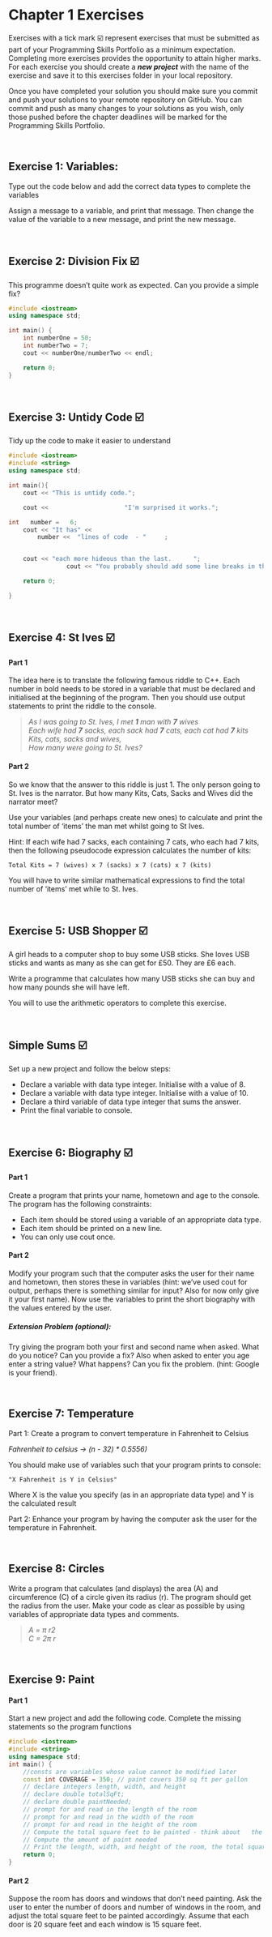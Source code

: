 # Chapter 1 Exercises

Exercises with a tick mark :ballot_box_with_check: represent exercises that must be submitted as part of your Programming Skills Portfolio as a minimum expectation. Completing more exercises provides the opportunity to attain higher marks. For each exercise you should create a _**new project**_ with the name of the exercise and save it to this exercises folder in your local repository.

Once you have completed your solution you should make sure you commit and push your solutions to your remote repository on GitHub. You can commit and push as many changes to your solutions as you wish, only those pushed before the chapter deadlines will be marked for the Programming Skills Portfolio.  


&nbsp;

## Exercise 1: Variables:

Type out the code below and add the correct data types to complete the variables

Assign a message to a variable, and print that message.
Then change the value of the variable to a new message, and print the new
message.

&nbsp;
&nbsp;
&nbsp;
## Exercise 2: Division Fix :ballot_box_with_check:

This programme doesn’t quite work as expected. Can you provide a simple fix?

```C++
#include <iostream>
using namespace std;

int main() {
    int numberOne = 50;
    int numberTwo = 7;
    cout << numberOne/numberTwo << endl;

    return 0;
}
```
&nbsp;
&nbsp;
&nbsp;
## Exercise 3: Untidy Code :ballot_box_with_check:

Tidy up the code to make it easier to understand

```C++
#include <iostream>
#include <string>
using namespace std;

int main(){
    cout << "This is untidy code.";

    cout <<                     "I'm surprised it works.";

int   number =   6;
    cout << "It has" <<
        number <<  "lines of code  - "     ;


    cout << "each more hideous than the last.      ";
                cout << "You probably should add some line breaks in the text too" << endl;

    return 0;

}
```
&nbsp;
&nbsp;
&nbsp;
## Exercise 4: St Ives :ballot_box_with_check:

#### Part 1

The idea here is to translate the following famous riddle to C++. Each number in bold needs to be stored in a variable that must be declared and initialised at the beginning of the program. Then you should use output statements to print the riddle to the console.


>*As I was going to St. Ives, I met __1__ man with __7__ wives  
>Each wife had __7__ sacks, each sack had __7__ cats, each cat had __7__ kits  
>Kits, cats, sacks and wives,  
>How many were going to St. Ives?*


#### Part 2

So we know that the answer to this riddle is just 1. The only person going to St. Ives is the narrator. But how many Kits, Cats, Sacks and Wives did the narrator meet?

Use your variables (and perhaps create new ones) to calculate and print the total number of ‘items’ the man met whilst going to St Ives.

Hint: If each wife had 7 sacks, each containing 7 cats, who each had 7 kits, then the following pseudocode expression calculates the number of kits:

```
Total Kits = 7 (wives) x 7 (sacks) x 7 (cats) x 7 (kits)
```

You will have to write similar mathematical expressions to find the total number of ‘items’ met while to St. Ives.

&nbsp;
&nbsp;
&nbsp;

## Exercise 5: USB Shopper :ballot_box_with_check:

A girl heads to a computer shop to buy some USB sticks. She loves USB sticks and wants as many as she can get for £50. They are £6 each.

Write a programme that calculates how many USB sticks she can buy and how many pounds she will have left.

You will to use the arithmetic operators to complete this exercise.

&nbsp;
&nbsp;
&nbsp;

## Simple Sums :ballot_box_with_check:

Set up a new project and follow the below steps:

* Declare a variable with data type integer. Initialise with a value of 8.
* Declare a variable with data type integer. Initialise with a value of 10.
* Declare a third variable of data type integer that sums the answer.
* Print the final variable to console.

&nbsp;
&nbsp;
&nbsp;
## Exercise 6: Biography :ballot_box_with_check:

#### Part 1
Create a program that prints your name, hometown and age to the console. The program has the following constraints:

* Each item should be stored using a variable of an appropriate data type.
* Each item should be printed on a new line.
* You can only use cout once.


#### Part 2
Modify your program such that the computer asks the user for their name and hometown, then stores these in variables (hint: we’ve used cout for output, perhaps there is something similar for input? Also for now only give it your first name). Now use the variables to print the short biography with the values entered by the user.


##### Extension Problem (optional):

Try giving the program both your first and second name when asked. What do you notice? Can you provide a fix? Also when asked to enter you age enter a string value? What happens? Can you fix the problem. (hint: Google is your friend).

&nbsp;
&nbsp;
&nbsp;
## Exercise 7: Temperature

Part 1: Create a program to convert temperature in Fahrenheit to Celsius

*Fahrenheit to celsius → (n - 32) * 0.5556)*

You should make use of variables such that your program prints to console:

```
"X Fahrenheit is Y in Celsius"
```

Where X is the value you specify (as in an appropriate data type) and Y is the calculated result

Part 2: Enhance your program by having the computer ask the user for the temperature in Fahrenheit.

&nbsp;
&nbsp;
&nbsp;
## Exercise 8: Circles

Write a program that calculates (and displays) the area (A) and circumference (C) of a circle given its radius (r). The program should get the radius from the user. Make your code as clear as possible by using variables of appropriate data types and comments.

>*A = π r2  
>C = 2π r*

&nbsp;
&nbsp;
&nbsp;

## Exercise 9: Paint

#### Part 1
Start a new project and add the following code. Complete the missing statements so the program functions

```C++
#include <iostream>
#include <string>
using namespace std;
int main() {
    //consts are variables whose value cannot be modified later
    const int COVERAGE = 350; // paint covers 350 sq ft per gallon
    // declare integers length, width, and height
    // declare double totalSqFt;
    // declare double paintNeeded;
    // prompt for and read in the length of the room
    // prompt for and read in the width of the room
    // prompt for and read in the height of the room
    // Compute the total square feet to be painted - think about   the dimensions of each wall assuming standard four wall room.
    // Compute the amount of paint needed
    // Print the length, width, and height of the room, the total square feet and number of gallons of paint required
    return 0;
}
```

#### Part 2
Suppose the room has doors and windows that don’t need painting. Ask the user to enter the number of doors and number of windows in the room, and adjust the total square feet to be painted accordingly. Assume that each door is 20 square feet and each window is 15 square feet.
